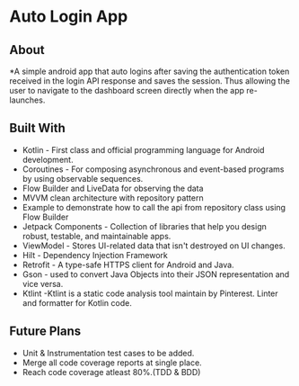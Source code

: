 # Auto Login App
## About
*A simple android app that auto logins after saving the authentication token received in the login API response and saves the session.
Thus allowing the user to navigate to the dashboard screen directly when the app re-launches.

## Built With
- Kotlin - First class and official programming language for Android development.
- Coroutines - For composing asynchronous and event-based programs by using observable sequences.
- Flow Builder and LiveData for observing the data
- MVVM clean architecture with repository pattern
- Example to demonstrate how to call the api from repository class using Flow Builder
- Jetpack Components - Collection of libraries that help you design robust, testable, and maintainable apps.
- ViewModel - Stores UI-related data that isn't destroyed on UI changes.
- Hilt - Dependency Injection Framework
- Retrofit - A type-safe HTTPS client for Android and Java.
- Gson - used to convert Java Objects into their JSON representation and vice versa.
- Ktlint -Ktlint is a static code analysis tool maintain by Pinterest. Linter and formatter for Kotlin code.

## Future Plans
- Unit & Instrumentation test cases to be added.
- Merge all code coverage reports at single place.
- Reach code coverage atleast 80%.(TDD & BDD)